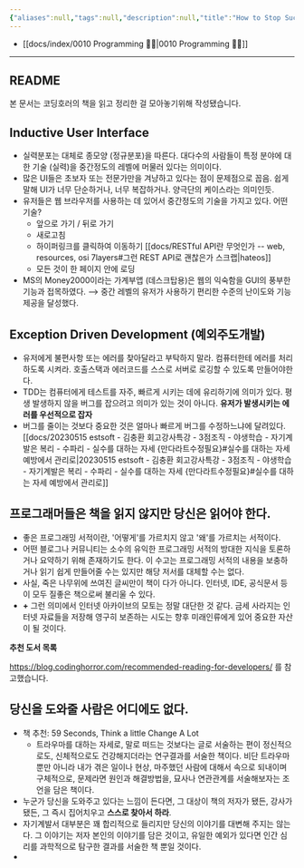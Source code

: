 ```yaml
---
{"aliases":null,"tags":null,"description":null,"title":"How to Stop Sucking And Be Awesome Instead - 코딩 호러가 들려주는 진짜 소프트웨어 이야기","created":"2023-10-31T19:04:14","updated":"2023-10-31T19:56:07","dg-publish":true,"permalink":"/docs/How to Stop Sucking And Be Awesome Instead - 코딩 호러가 들려주는 진짜 소프트웨어 이야기/","dgPassFrontmatter":true}
---
```


- [[docs/index/0010 Programming 👩‍💻\|0010 Programming 👩‍💻]]
___

## README

본 문서는 코딩호러의 책을 읽고 정리한 걸 모아놓기위해 작성됐습니다.

## Inductive User Interface

- 실력분포는 대체로 종모양 (정규분포)을 따른다. 대다수의 사람들이 특정 분야에 대한 기술 (실력)을 중간정도의 레벨에 머물러 있다는 의미이다.
- 많은 UI들은 초보자 또는 전문가만을 겨냥하고 있다는 점이 문제점으로 꼽음. 쉽게 말해 UI가 너무 단순하거나, 너무 복잡하거나. 양극단의 케이스라는 의미인듯.
- 유저들은 웹 브라우저를 사용하는 데 있어서 중간정도의 기술을 가지고 있다. 어떤 기술?
	- 앞으로 가기 / 뒤로 가기
	- 새로고침
	- 하이퍼링크를 클릭하여 이동하기 [[docs/RESTful API란 무엇인가 -- web, resources, osi 7layers#그런 REST API로 괜찮은가 스크랩\|hateos]]
	- 모든 것이 한 페이지 안에 로딩
- MS의 Money2000이라는 가계부앱 (데스크탑용)은 웹의 익숙함을 GUI의 풍부한 기능과 접목하였다. ⟶ 중간 레벨의 유저가 사용하기 편리한 수준의 난이도와 기능 제공을 달성했다.

## Exception Driven Development (예외주도개발)

- 유저에게 불편사항 또는 에러를 찾아달라고 부탁하지 말라. 컴퓨터한테 에러를 처리하도록 시켜라. 호출스택과 에러코드를 스스로 서버로 로깅할 수 있도록 만들어야한다.
- TDD는 컴퓨터에게 테스트를 자주, 빠르게 시키는 데에 유리하기에 의미가 있다. 평생 발생하지 않을 버그를 잡으려고 의미가 있는 것이 아니다. **유저가 발생시키는 에러를 우선적으로 잡자**
- 버그를 줄이는 것보다 중요한 것은 얼마나 빠르게 버그를 수정하느냐에 달려있다. [[docs/20230515 estsoft - 김충환 회고강사특강 - 3점조직 - 야생학습 - 자기계발은 복리 - 수파리 - 실수를 대하는 자세 {만다라트수정필요}#실수를 대하는 자세 예방에서 관리로\|20230515 estsoft - 김충환 회고강사특강 - 3점조직 - 야생학습 - 자기계발은 복리 - 수파리 - 실수를 대하는 자세 {만다라트수정필요}#실수를 대하는 자세 예방에서 관리로]]

## 프로그래머들은 책을 읽지 않지만 당신은 읽어야 한다.

- 좋은 프로그래밍 서적이란, '어떻게'를 가르치지 않고 '왜'를 가르치는 서적이다.
- 어떤 블로그나 커뮤니티는 소수의 유익한 프로그래밍 서적의 방대한 지식을 토론하거나 요약하기 위해 존재하기도 한다. 이 수고는 프로그래밍 서적의 내용을 보충하거나 읽기 쉽게 만들어줄 수는 있지만 해당 저서를 대체할 수는 없다.
- 사실, 죽은 나무위에 쓰여진 글씨만이 책이 다가 아니다. 인터넷, IDE, 공식문서 등이 모두 질좋은 책으로써 불리울 수 있다.
- **+** 그런 의미에서 인터넷 아카이브의 모토는 정말 대단한 것 같다. 금세 사라지는 인터넷 자료들을 저장해 영구히 보존하는 시도는 향후 미래인류에게 있어 중요한 자산이 될 것이다.

**추천 도서 목록**

<https://blog.codinghorror.com/recommended-reading-for-developers/> 를 참고했습니다.

## 당신을 도와줄 사람은 어디에도 없다.

- 책 추천: 59 Seconds, Think a little Change A Lot
	- 트라우마를 대하는 자세로, 말로 떠드는 것보다는 글로 서술하는 편이 정신적으로도, 신체적으로도 건강해지더라는 연구결과를 서술한 책이다. 비단 트라우마 뿐만 아니라 내가 겪은 일이나 현상, 마주했던 사람에 대해서 속으로 되내이며 구체적으로, 문제라면 원인과 해결방법을, 묘사나 연관관계를 서술해보자는 조언을 담은 책이다. 
- 누군가 당신을 도와주고 있다는 느낌이 든다면, 그 대상이 책의 저자가 됐든, 강사가 됐든, 그 즉시 집어치우고 **스스로 찾아서 하라**.
- 자기계발서 대부분은 꽤 합리적으로 들리지만 당신의 이야기를 대변해 주지는 않는다. 그 이야기는 저자 본인의 이야기를 담은 것이고, 유일한 예외가 있다면 인간 심리를 과학적으로 탐구한 결과를 서술한 책 뿐일 것이다.
- 
